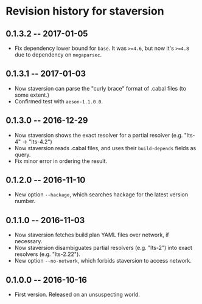 # Revision history for staversion

## 0.1.3.2  -- 2017-01-05

* Fix dependency lower bound for `base`.
  It was `>=4.6`, but now it's `>=4.8` due to dependency on `megaparsec`.

## 0.1.3.1  -- 2017-01-03

* Now staversion can parse the "curly brace" format of .cabal files (to some extent.)
* Confirmed test with `aeson-1.1.0.0`.

## 0.1.3.0  -- 2016-12-29

* Now staversion shows the exact resolver for a partial resolver (e.g. "lts-4" -> "lts-4.2")
* Now staversion reads .cabal files, and uses their `build-depends` fields as query.
* Fix minor error in ordering the result.

## 0.1.2.0  -- 2016-11-10

* New option `--hackage`, which searches hackage for the latest version number.

## 0.1.1.0  -- 2016-11-03

* Now staversion fetches build plan YAML files over network, if necessary.
* Now staversion disambiguates partial resolvers (e.g. "lts-2") into exact resolvers (e.g. "lts-2.22").
* New option `--no-network`, which forbids staversion to access network.

## 0.1.0.0  -- 2016-10-16

* First version. Released on an unsuspecting world.
